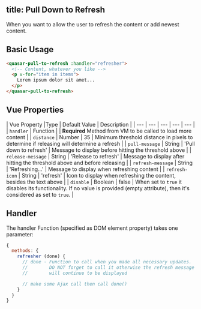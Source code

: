 title: Pull Down to Refresh
---
When you want to allow the user to refresh the content or add newest content.

<input type="hidden" data-fullpage-demo="web-components/pull-to-refresh">

## Basic Usage
``` html
<quasar-pull-to-refresh :handler="refresher">
  <!-- Content, whatever you like -->
  <p v-for="item in items">
    Lorem ipsum dolor sit amet...
  </p>
</quasar-pull-to-refresh>
```

## Vue Properties
| Vue Property |Type | Default Value | Description |
| --- | --- | --- | --- | --- |
| `handler` | Function | | **Required** Method from VM to be called to load more content |
| `distance` | Number | 35 | Minimum threshold distance in pixels to determine if releasing will determine a refresh |
| `pull-message` | String | 'Pull down to refresh' | Message to display before hitting the threshold above |
| `release-message` | String | 'Release to refresh' | Message to display after hitting the threshold above and before releasing |
| `refresh-message` | String | 'Refreshing...' | Message to display when refreshing content |
| `refresh-icon` | String | 'refresh' | Icon to display when refreshing the content, besides the text above |
| `disable` | Boolean | false | When set to `true` it disables its functionality. If no value is provided (empty attribute), then it's considered as set to `true`. |

## Handler
The handler Function (specified as DOM element property) takes one parameter:
``` js
{
  methods: {
    refresher (done) {
      // done - Function to call when you made all necessary updates.
      //        DO NOT forget to call it otherwise the refresh message
      //        will continue to be displayed

      // make some Ajax call then call done()
    }
  }
}
```
